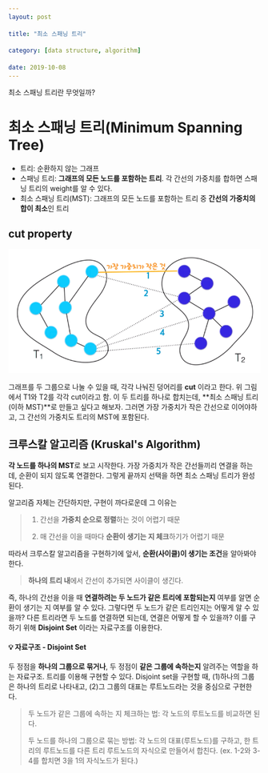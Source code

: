 ```yaml
---
layout: post

title: "최소 스패닝 트리"

category: [data structure, algorithm]

date: 2019-10-08
---
```


최소 스패닝 트리란 무엇일까?

# 최소 스패닝 트리(Minimum Spanning Tree)

- 트리: 순환하지 않는 그래프
- 스패닝 트리: **그래프의 모든 노드를 포함하는 트리**. 각 간선의 가중치를 합하면 스패닝 트리의 weight를 알 수 있다.
- 최소 스패닝 트리(MST): 그래프의 모든 노드를 포함하는 트리 중 **간선의 가중치의 합이 최소**인 트리

## cut property

![image-20191008161914537](/assets/images/cutproperty.png)

그래프를 두 그룹으로 나눌 수 있을 때, 각각 나눠진 덩어리를 **cut** 이라고 한다. 위 그림에서 T1와 T2를 각각 cut이라고 함. 이 두 트리를 하나로 합치는데, **최소 스패닝 트리(이하 MST)**로 만들고 싶다고 해보자. 그러면 가장 가중치가 작은 간선으로 이어야하고, 그 간선의 가중치도 트리의 MST에 포함된다.

## 크루스칼 알고리즘 (Kruskal's Algorithm)

**각 노드를 하나의 MST**로 보고 시작한다. 가장 가중치가 작은 간선들끼리 연결을 하는데, 순환이 되지 않도록 연결한다. 그렇게 끝까지 선택을 하면 최소 스패닝 트리가 완성된다.

알고리즘 자체는 간단하지만, 구현이 까다로운데 그 이유는

> 1. 간선을 **가중치 순으로 정렬**하는 것이 어렵기 때문
>
> 2. 매 간선을 이을 때마다 **순환이 생기는 지 체크**하기가 어렵기 때문

따라서 크루스칼 알고리즘을 구현하기에 앞서, **순환(사이클)이 생기는 조건**을 알아봐야 한다.

> **하나의 트리 내**에서 간선이 추가되면 사이클이 생긴다.

즉, 하나의 간선을 이을 때 **연결하려는 두 노드가 같은 트리에 포함되는지** 여부를 알면 순환이 생기는 지 여부를 알 수 있다. 그렇다면 두 노드가 같은 트리인지는 어떻게 알 수 있을까? 다른 트리라면 두 노드를 연결하면 되는데, 연결은 어떻게 할 수 있을까? 이를 구하기 위해 **Disjoint Set** 이라는 자료구조를 이용한다.

#### 💡 자료구조 - Disjoint Set

두 정점을 **하나의 그룹으로 묶거나**, 두 정점이 **같은 그룹에 속하는지** 알려주는 역할을 하는 자료구조. 트리를 이용해 구현할 수 있다. Disjoint set을 구현할 때, (1)하나의 그룹은 하나의 트리로 나타내고, (2)그 그룹의 대표는 루트노드라는 것을 중심으로 구현한다.

> 두 노드가 같은 그룹에 속하는 지 체크하는 법: 각 노드의 루트노드를 비교하면 된다.
>
> 두 노드를 하나의 그룹으로 묶는 방법: 각 노드의 대표(루트노드)를 구하고, 한 트리의 루트노드를 다른 트리 루트노드의 자식으로 만들어서 합친다. (ex. 1-2와 3-4를 합치면 3을 1의 자식노드가 된다.)

